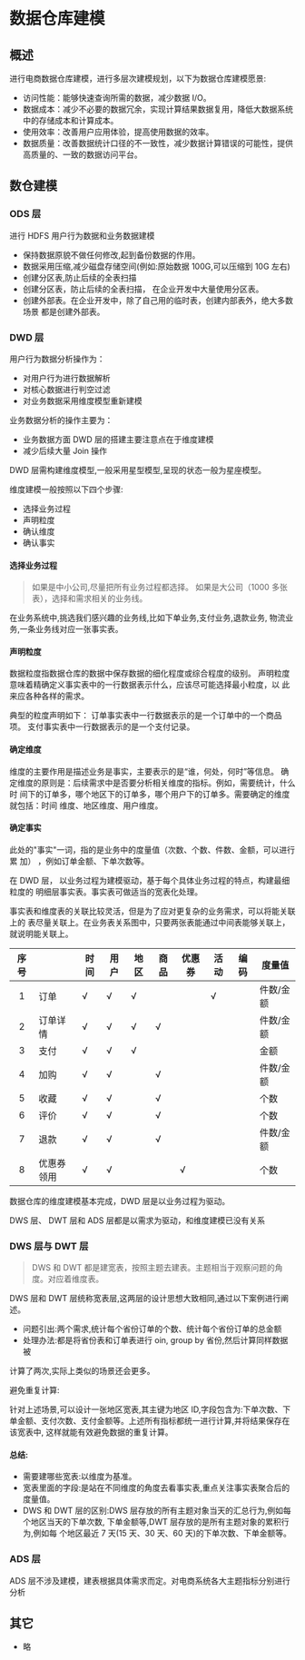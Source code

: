 # 数据仓库建模

## 概述

进行电商数据仓库建模，进行多层次建模规划，以下为数据仓库建模愿景:

- 访问性能：能够快速查询所需的数据，减少数据 I/O。
- 数据成本：减少不必要的数据冗余，实现计算结果数据复用，降低大数据系统中的存储成本和计算成本。
- 使用效率：改善用户应用体验，提高使用数据的效率。
- 数据质量：改善数据统计口径的不一致性，减少数据计算错误的可能性，提供高质量的、一致的数据访问平台。

## 数仓建模

### ODS 层

进行 HDFS 用户行为数据和业务数据建模

- 保持数据原貌不做任何修改,起到备份数据的作用。
- 数据采用压缩,减少磁盘存储空间(例如:原始数据 100G,可以压缩到 10G 左右)
- 创建分区表,防止后续的全表扫描
- 创建分区表，防止后续的全表扫描， 在企业开发中大量使用分区表。
- 创建外部表。在企业开发中，除了自己用的临时表，创建内部表外，绝大多数场景
  都是创建外部表。

### DWD 层

用户行为数据分析操作为：

- 对用户行为进行数据解析
- 对核心数据进行判空过滤
- 对业务数据采用维度模型重新建模

业务数据分析的操作主要为：

- 业务数据方面 DWD 层的搭建主要注意点在于维度建模
- 减少后续大量 Join 操作

DWD 层需构建维度模型,一般采用星型模型,呈现的状态一般为星座模型。

维度建模一般按照以下四个步骤:

- 选择业务过程
- 声明粒度
- 确认维度
- 确认事实

#### 选择业务过程

> 如果是中小公司,尽量把所有业务过程都选择。
> 如果是大公司（1000 多张表），选择和需求相关的业务线。

在业务系统中,挑选我们感兴趣的业务线,比如下单业务,支付业务,退款业务,
物流业务,一条业务线对应一张事实表。

#### 声明粒度

数据粒度指数据仓库的数据中保存数据的细化程度或综合程度的级别。
声明粒度意味着精确定义事实表中的一行数据表示什么，应该尽可能选择最小粒度，以
此来应各种各样的需求。

典型的粒度声明如下：
订单事实表中一行数据表示的是一个订单中的一个商品项。
支付事实表中一行数据表示的是一个支付记录。

#### 确定维度

维度的主要作用是描述业务是事实，主要表示的是“谁，何处，何时”等信息。
确定维度的原则是：后续需求中是否要分析相关维度的指标。例如，需要统计，什么时
间下的订单多，哪个地区下的订单多，哪个用户下的订单多。需要确定的维度就包括：时间
维度、地区维度、用户维度。

#### 确定事实

此处的"事实"一词，指的是业务中的度量值（次数、个数、件数、金额，可以进行累
加） ，例如订单金额、下单次数等。

在 DWD 层， 以业务过程为建模驱动，基于每个具体业务过程的特点，构建最细粒度的
明细层事实表。事实表可做适当的宽表化处理。

事实表和维度表的关联比较灵活，但是为了应对更复杂的业务需求，可以将能关联上的
表尽量关联上。在业务表关系图中，只要两张表能通过中间表能够关联上，就说明能关联上。

| 序号 |            | 时间 | 用户 | 地区 | 商品 | 优惠券 | 活动 | 编码 | 度量值    |
| :--: | ---------- | ---- | ---- | ---- | ---- | ------ | ---- | ---- | --------- |
|  1   | 订单       | √    | √    | √    |      |        | √    |      | 件数/金额 |
|  2   | 订单详情   | √    | √    | √    | √    |        |      |      | 件数/金额 |
|  3   | 支付       | √    | √    | √    |      |        |      |      | 金额      |
|  4   | 加购       | √    | √    |      | √    |        |      |      | 件数/金额 |
|  5   | 收藏       | √    | √    |      | √    |        |      |      | 个数      |
|  6   | 评价       | √    | √    |      | √    |        |      |      | 个数      |
|  7   | 退款       | √    | √    |      | √    |        |      |      | 件数/金额 |
|  8   | 优惠券领用 | √    | √    |      |      | √      |      |      | 个数      |

数据仓库的维度建模基本完成，DWD 层是以业务过程为驱动。

DWS 层、 DWT 层和 ADS 层都是以需求为驱动，和维度建模已没有关系

### DWS 层与 DWT 层

> DWS 和 DWT 都是建宽表，按照主题去建表。主题相当于观察问题的角度。对应着维度表。

DWS 层和 DWT 层统称宽表层,这两层的设计思想大致相同,通过以下案例进行阐述。

- 问题引出:两个需求,统计每个省份订单的个数、统计每个省份订单的总金额
- 处理办法:都是将省份表和订单表进行 oin, group by 省份,然后计算同样数据被

计算了两次,实际上类似的场景还会更多。

避免重复计算:

针对上述场景,可以设计一张地区宽表,其主键为地区 ID,字段包含为:下单次数、下
单金额、支付次数、支付金额等。上述所有指标都统一进行计算,并将结果保存在该宽表中,
这样就能有效避免数据的重复计算。

#### 总结:

- 需要建哪些宽表:以维度为基准。
- 宽表里面的字段:是站在不同维度的角度去看事实表,重点关注事实表聚合后的度量值。
- DWS 和 DWT 层的区别:DWS 层存放的所有主题对象当天的汇总行为,例如每个地区当天的下单次数,
  下单金额等,DWT 层存放的是所有主题对象的累积行为,例如每
  个地区最近 7 天(15 天、30 天、60 天)的下单次数、下单金额等。

### ADS 层

ADS 层不涉及建模，建表根据具体需求而定。对电商系统各大主题指标分别进行分析

## 其它

- 略
